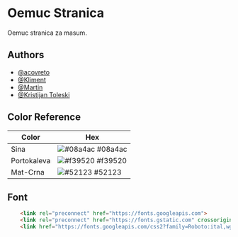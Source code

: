 
# Oemuc Stranica

Oemuc stranica za masum.

## Authors

- [@acovreto](https://www.github.com/acovreto)
- [@Kliment](https://www.github.com/Abystrict)
- [@Martin](https://www.github.com/CreeperMain)
- [@Kristijan Toleski](https://www.github.com/KristijanToleski)

## Color Reference

| Color             | Hex                                                                |
| ----------------- | ------------------------------------------------------------------ |
| Sina              | ![#08a4ac](https://via.placeholder.com/10/08a4ac?text=+) #08a4ac   |
| Portokaleva       | ![#f39520](https://via.placeholder.com/10/f39520?text=+) #f39520   |
| Mat-Crna          | ![#52123](https://via.placeholder.com/10/52123?text=+) #52123      |

## Font

```html
    <link rel="preconnect" href="https://fonts.googleapis.com">
    <link rel="preconnect" href="https://fonts.gstatic.com" crossorigin>
    <link href="https://fonts.googleapis.com/css2?family=Roboto:ital,wght@0,100;0,300;0,400;0,500;0,700;0,900;1,100;1,300;1,400;1,500;1,700;1,900&display=swap" rel="stylesheet">
```